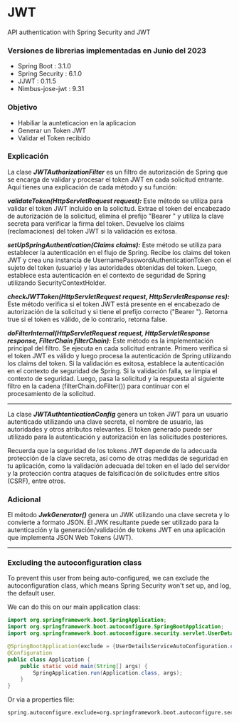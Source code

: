 # JWT
API authentication with Spring Security and JWT

### Versiones de librerias implementadas en Junio del 2023

- Spring Boot : 3.1.0
- Spring Security : 6.1.0
- JJWT : 0.11.5
- Nimbus-jose-jwt : 9.31

### Objetivo

- Habiliar la aunteticacion en la aplicacion
- Generar un Token JWT
- Validar el Token recibido

### Explicación

La clase ***JWTAuthorizationFilter*** es un filtro de autorización de Spring que se encarga de validar y procesar el token JWT en cada solicitud entrante. Aquí tienes una explicación de cada método y su función:

***validateToken(HttpServletRequest request):*** Este método se utiliza para validar el token JWT incluido en la solicitud. Extrae el token del encabezado de autorización de la solicitud, elimina el prefijo "Bearer " y utiliza la clave secreta para verificar la firma del token. Devuelve los claims (reclamaciones) del token JWT si la validación es exitosa.

***setUpSpringAuthentication(Claims claims):*** Este método se utiliza para establecer la autenticación en el flujo de Spring. Recibe los claims del token JWT y crea una instancia de UsernamePasswordAuthenticationToken con el sujeto del token (usuario) y las autoridades obtenidas del token. Luego, establece esta autenticación en el contexto de seguridad de Spring utilizando SecurityContextHolder.

***checkJWTToken(HttpServletRequest request, HttpServletResponse res):*** Este método verifica si el token JWT está presente en el encabezado de autorización de la solicitud y si tiene el prefijo correcto ("Bearer "). Retorna true si el token es válido, de lo contrario, retorna false.

***doFilterInternal(HttpServletRequest request, HttpServletResponse response, FilterChain filterChain):*** Este método es la implementación principal del filtro. Se ejecuta en cada solicitud entrante. Primero verifica si el token JWT es válido y luego procesa la autenticación de Spring utilizando los claims del token. Si la validación es exitosa, establece la autenticación en el contexto de seguridad de Spring. Si la validación falla, se limpia el contexto de seguridad. Luego, pasa la solicitud y la respuesta al siguiente filtro en la cadena (filterChain.doFilter()) para continuar con el procesamiento de la solicitud.

-----------

La clase ***JWTAuthtenticationConfig*** genera un token JWT para un usuario autenticado utilizando una clave secreta, el nombre de usuario, las autoridades y otros atributos relevantes. El token generado puede ser utilizado para la autenticación y autorización en las solicitudes posteriores.

Recuerda que la seguridad de los tokens JWT depende de la adecuada protección de la clave secreta, así como de otras medidas de seguridad en tu aplicación, como la validación adecuada del token en el lado del servidor y la protección contra ataques de falsificación de solicitudes entre sitios (CSRF), entre otros.

### Adicional

El método ***JwkGenerator()*** genera un JWK utilizando una clave secreta y lo convierte a formato JSON. El JWK resultante puede ser utilizado para la autenticación y la generación/validación de tokens JWT en una aplicación que implementa JSON Web Tokens (JWT). 

-----------

### Excluding the autoconfiguration class
To prevent this user from being auto-configured, we can exclude the autoconfiguration class, which means Spring Security won't set up, and log, the default user.

We can do this on our main application class:

```java
import org.springframework.boot.SpringApplication;
import org.springframework.boot.autoconfigure.SpringBootApplication;
import org.springframework.boot.autoconfigure.security.servlet.UserDetailsServiceAutoConfiguration;

@SpringBootApplication(exclude = {UserDetailsServiceAutoConfiguration.class})
@Configuration
public class Application {
    public static void main(String[] args) {
        SpringApplication.run(Application.class, args);
    }
}
```

Or via a properties file:
```
spring.autoconfigure.exclude=org.springframework.boot.autoconfigure.security.servlet.UserDetailsServiceAutoConfiguration
```
